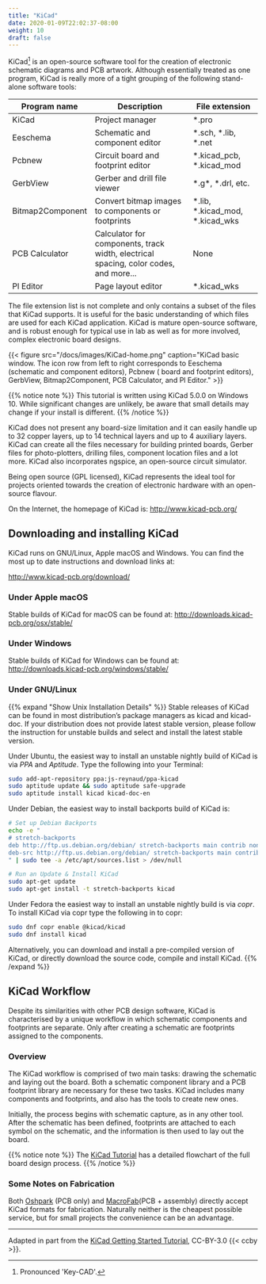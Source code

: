 ```yaml
---
title: "KiCad"
date: 2020-01-09T22:02:37-08:00
weight: 10
draft: false
---
```



KiCad[^1] is an open-source software tool for the creation of electronic schematic diagrams and PCB artwork. 
Although essentially treated as one program, KiCad is really more of a tight grouping of the following stand-alone software tools:

[^1]: Pronounced 'Key-CAD'.

| Program name | Description | File extension |
| ------------ | ----------- | -------------- |
| KiCad | Project manager | *.pro |
| Eeschema | Schematic and component editor | *.sch, *.lib, *.net |
| Pcbnew | Circuit board and footprint editor | *.kicad_pcb, *.kicad_mod |
| GerbView | Gerber and drill file viewer | \*.g\*, *.drl, etc. |
| Bitmap2Component | Convert bitmap images to components or footprints | *.lib, *.kicad_mod, *.kicad_wks |
| PCB Calculator | Calculator for components, track width, electrical spacing, color codes, and more... | None |
| Pl Editor | Page layout editor | *.kicad_wks |

The file extension list is not complete and only contains a subset of the files that KiCad supports. It is useful for the basic understanding of which files are used for each KiCad application. KiCad is mature open-source software, and is robust enough for typical use in lab as well as for more involved, complex electronic board designs.

{{< figure src="/docs/images/KiCad-home.png" caption="KiCad basic window.  The icon row from left to right corresponds to Eeschema (schematic and component editors), Pcbnew ( board and footprint editors), GerbView, Bitmap2Component, PCB Calculator, and Pl Editor." >}}


{{% notice note %}}
This tutorial is written using KiCad 5.0.0 on Windows 10.  While significant changes are unlikely, be aware that small details may change if your install is different.
{{% /notice %}}


KiCad does not present any board-size limitation and it can easily handle up to 32 copper layers, up to 14 technical layers and up to 4 auxiliary layers. KiCad can create all the files necessary for building printed boards, Gerber files for photo-plotters, drilling files, component location files and a lot more. KiCad also incorporates ngspice, an open-source circuit simulator. 

Being open source (GPL licensed), KiCad represents the ideal tool for projects oriented towards the creation of electronic hardware with an open-source flavour.

On the Internet, the homepage of KiCad is: http://www.kicad-pcb.org/

## Downloading and installing KiCad
KiCad runs on GNU/Linux, Apple macOS and Windows. You can find the most up to date instructions and download links at:

http://www.kicad-pcb.org/download/

### Under Apple macOS
Stable builds of KiCad for macOS can be found at: http://downloads.kicad-pcb.org/osx/stable/

### Under Windows
Stable builds of KiCad for Windows can be found at: http://downloads.kicad-pcb.org/windows/stable/

### Under GNU/Linux
{{% expand "Show Unix Installation Details" %}} 
Stable releases of KiCad can be found in most distribution’s package managers as kicad and kicad-doc. If your distribution does not provide latest stable version, please follow the instruction for unstable builds and select and install the latest stable version.

Under Ubuntu, the easiest way to install an unstable nightly build of KiCad is via _PPA_ and _Aptitude_. Type the following into your Terminal:

```bash
sudo add-apt-repository ppa:js-reynaud/ppa-kicad
sudo aptitude update && sudo aptitude safe-upgrade
sudo aptitude install kicad kicad-doc-en
```

Under Debian, the easiest way to install backports build of KiCad is:

```sh
# Set up Debian Backports
echo -e "
# stretch-backports
deb http://ftp.us.debian.org/debian/ stretch-backports main contrib non-free
deb-src http://ftp.us.debian.org/debian/ stretch-backports main contrib non-free
" | sudo tee -a /etc/apt/sources.list > /dev/null

# Run an Update & Install KiCad
sudo apt-get update
sudo apt-get install -t stretch-backports kicad
```

Under Fedora the easiest way to install an unstable nightly build is via _copr_. To install KiCad via copr type the following in to copr:

```sh
sudo dnf copr enable @kicad/kicad
sudo dnf install kicad
```

Alternatively, you can download and install a pre-compiled version of KiCad, or directly download the source code, compile and install KiCad.
{{% /expand %}}


## KiCad Workflow
Despite its similarities with other PCB design software, KiCad is characterised by a unique workflow in which schematic components and footprints are separate. Only after creating a schematic are footprints assigned to the components.

### Overview
The KiCad workflow is comprised of two main tasks: drawing the schematic and laying out the board. Both a schematic component library and a PCB footprint library are necessary for these two tasks. KiCad includes many components and footprints, and also has the tools to create new ones.

Initially, the process begins with schematic capture, as in any other tool.  After the schematic has been defined, footprints are attached to each symbol on the schematic, and the information is then used to lay out the board.

{{% notice note %}}
The [KiCad Tutorial](https://docs.kicad-pcb.org/5.1.5/en/getting_started_in_kicad/getting_started_in_kicad.html#kicad-work-flow-overview) has a detailed flowchart of the full board design process.
{{% /notice %}}

### Some Notes on Fabrication
Both [Oshpark](https://oshpark.com/) (PCB only) and [MacroFab](https://macrofab.com/)(PCB + assembly) directly accept KiCad formats for fabrication. Naturally neither is the cheapest possible service, but for small projects the convenience can be an advantage.


---
Adapted in part from the [KiCad Getting Started Tutorial](https://docs.kicad-pcb.org/5.1.5/en/getting_started_in_kicad/getting_started_in_kicad.html), CC-BY-3.0 {{< ccby >}}.